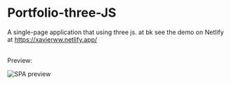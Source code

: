# Portfolio-three-JS
A single-page application that using three js. at bk see the demo on Netlify at https://xavierww.netlify.app/


<br /> 
Preview:

![SPA preview](https://github.com/Xavier-WW/Portfolio-three-JS/blob/master/preview.gif)
